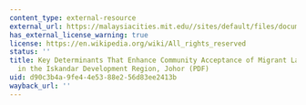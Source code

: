 ```yaml
---
content_type: external-resource
external_url: https://malaysiacities.mit.edu//sites/default/files/documents/choong.pdf
has_external_license_warning: true
license: https://en.wikipedia.org/wiki/All_rights_reserved
status: ''
title: Key Determinants That Enhance Community Acceptance of Migrant Labor Settlement
  in the Iskandar Development Region, Johor (PDF)
uid: d90c3b4a-9fe4-4e53-88e2-56d83ee2413b
wayback_url: ''
---
```

